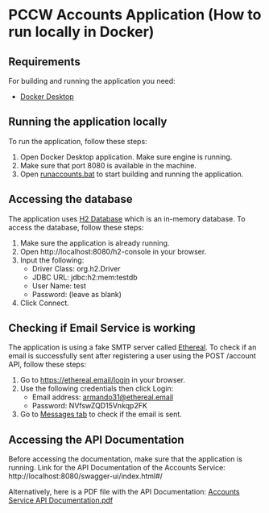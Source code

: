 # PCCW Accounts Application (How to run locally in Docker)

## Requirements

For building and running the application you need:
- [Docker Desktop](https://docs.docker.com/desktop/install/windows-install/)

## Running the application locally

To run the application, follow these steps:
1. Open Docker Desktop application. Make sure engine is running.
2. Make sure that port 8080 is available in the machine.
3. Open [runaccounts.bat](runaccounts.bat) to start building and running the application.

## Accessing the database

The application uses [H2 Database](https://www.h2database.com/) which is an in-memory database.
To access the database, follow these steps:

1. Make sure the application is already running.
2. Open http://localhost:8080/h2-console in your browser.
3. Input the following:
   * Driver Class: org.h2.Driver
   * JDBC URL: jdbc:h2:mem:testdb
   * User Name: test
   * Password: (leave as blank)
4. Click Connect.

## Checking if Email Service is working

The application is using a fake SMTP server called [Ethereal](https://ethereal.email/).
To check if an email is successfully sent after registering a user using the POST /account API, follow these steps:

1. Go to https://ethereal.email/login in your browser.
2. Use the following credentials then click Login:
   * Email address: armando31@ethereal.email
   * Password: NVfswZQD15Vnkqp2FK
3. Go to [Messages tab](https://ethereal.email/messages) to check if the email is sent.

## Accessing the API Documentation

Before accessing the documentation, make sure that the application is running.
Link for the API Documentation of the Accounts Service: http://localhost:8080/swagger-ui/index.html#/

Alternatively, here is a PDF file with the API Documentation: [Accounts Service API Documentation.pdf](Accounts%20Service%20API%20Documentation.pdf)